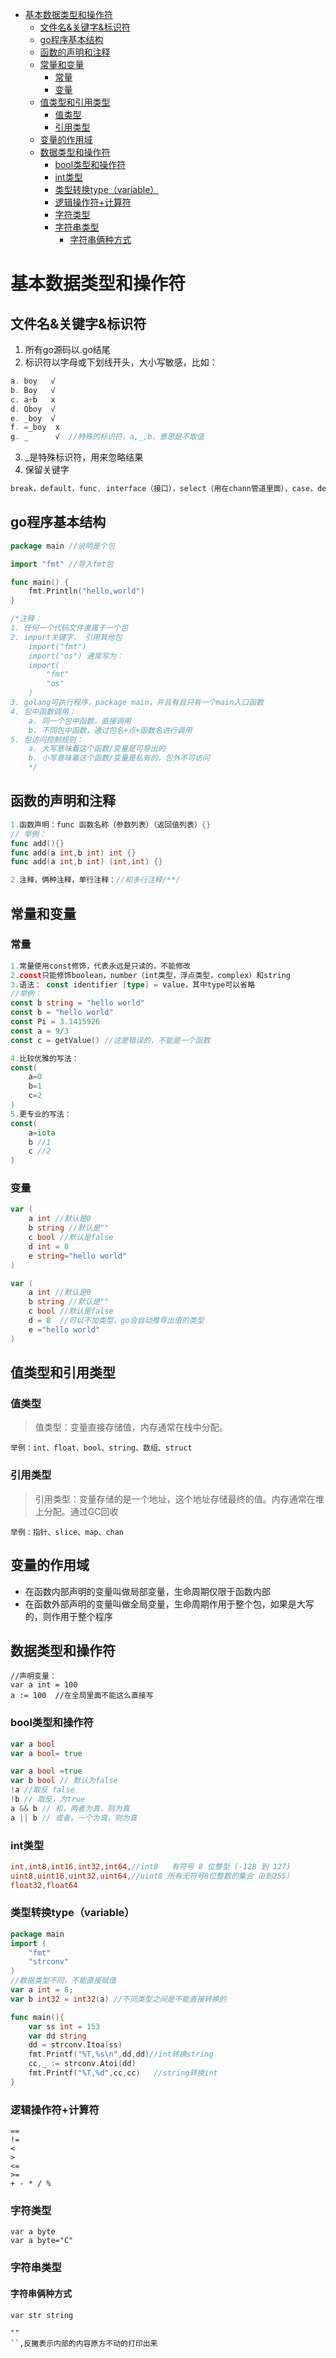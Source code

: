 <!-- TOC -->

- [基本数据类型和操作符](#基本数据类型和操作符)
    - [文件名&关键字&标识符](#文件名关键字标识符)
    - [go程序基本结构](#go程序基本结构)
    - [函数的声明和注释](#函数的声明和注释)
    - [常量和变量](#常量和变量)
        - [常量](#常量)
        - [变量](#变量)
    - [值类型和引用类型](#值类型和引用类型)
        - [值类型](#值类型)
        - [引用类型](#引用类型)
    - [变量的作用域](#变量的作用域)
    - [数据类型和操作符](#数据类型和操作符)
        - [bool类型和操作符](#bool类型和操作符)
        - [int类型](#int类型)
        - [类型转换type（variable）](#类型转换typevariable)
        - [逻辑操作符+计算符](#逻辑操作符计算符)
        - [字符类型](#字符类型)
        - [字符串类型](#字符串类型)
            - [字符串俩种方式](#字符串俩种方式)

<!-- /TOC -->
# 基本数据类型和操作符
## 文件名&关键字&标识符
1. 所有go源码以.go结尾
2. 标识符以字母或下划线开头，大小写敏感，比如：
```go
a. boy   √
b. Boy   √
c. a+b   x
d. Oboy  √
e. _boy  √
f. =_boy  x
g. _      √  //特殊的标识符，a,_,b，意思是不取值
```
3. _是特殊标识符，用来忽略结果
4. 保留关键字
```go
break，default，func, interface（接口），select（用在chann管道里面），case，defer，go，map，struct，chan，else，goto，package，switch，const（声明一个常量），fallthough，if，range，type，continue，for，import，return，var
```
## go程序基本结构
```go
package main //说明是个包

import "fmt" //导入fmt包

func main() {
    fmt.Println("hello,world")
}

/*注释：
1. 任何一个代码文件隶属于一个包
2. import关键字， 引用其他包
    import("fmt")
    import("os") 通常写为：
    import(
        "fmt"
        "os"
    )
3. golang可执行程序，package main，并且有且只有一个main入口函数
4. 包中函数调用：
    a. 同一个包中函数，直接调用
    b. 不同包中函数，通过包名+点+函数名进行调用
5. 包访问控制规则：
    a. 大写意味着这个函数/变量是可导出的
    b. 小写意味着这个函数/变量是私有的，包外不可访问
    */
```
## 函数的声明和注释
```go
1.函数声明：func 函数名称（参数列表）（返回值列表）{}
// 举例：
func add(){}
func add(a int,b int) int {}
func add(a int,b int) (int,int) {}

2.注释，俩种注释，单行注释：//和多行注释/**/
```
## 常量和变量
### 常量
```go
1.常量使用const修饰，代表永远是只读的，不能修改
2.const只能修饰boolean，number（int类型，浮点类型，complex）和string
3.语法： const identifier [type] = value，其中type可以省略
//举例：
const b string = "hello world"
const b = "hello world"
const Pi = 3.1415926
const a = 9/3
const c = getValue() //这是错误的，不能是一个函数

4.比较优雅的写法：
const(
    a=0
    b=1
    c=2
)
5.更专业的写法：
const(
    a=iota
    b //1
    c //2
)
```
### 变量
```go
var (
    a int //默认是0
    b string //默认是""
    c bool //默认是false
    d int = 8
    e string="hello world"
)

var (
    a int //默认是0
    b string //默认是""
    c bool //默认是false
    d = 8  //可以不加类型，go会自动推导出值的类型
    e ="hello world"
)
```
## 值类型和引用类型
### 值类型
>值类型：变量直接存储值，内存通常在栈中分配。
    
    举例：int、float、bool、string、数组、struct

### 引用类型
>引用类型：变量存储的是一个地址，这个地址存储最终的值。内存通常在堆上分配。通过GC回收
    
    举例：指针、slice、map、chan
## 变量的作用域
- 在函数内部声明的变量叫做局部变量，生命周期仅限于函数内部
- 在函数外部声明的变量叫做全局变量，生命周期作用于整个包，如果是大写的，则作用于整个程序 
## 数据类型和操作符
```
//声明变量：
var a int = 100
a := 100  //在全局里面不能这么直接写
```
### bool类型和操作符
```go
var a bool
var a bool= true

var a bool =true
var b bool // 默认为false
!a //取反 false
!b // 取反，为true
a && b // 和，两者为真，则为真
a || b // 或者，一个为真，则为真
```

### int类型
```go
int,int8,int16,int32,int64,//int8   有符号 8 位整型 (-128 到 127)
uint8,uint16,uint32,uint64,//uint8 所有无符号8位整数的集合（0到255）
float32,float64
```
### 类型转换type（variable）
```go
package main
import (
	"fmt"
	"strconv"
)
//数据类型不同，不能直接赋值
var a int = 8;
var b int32 = int32(a) //不同类型之间是不能直接转换的

func main(){
	var ss int = 153
	var dd string
	dd = strconv.Itoa(ss)
    fmt.Printf("%T,%s\n",dd,dd)//int转换string
	cc,_ := strconv.Atoi(dd)
	fmt.Printf("%T,%d",cc,cc)   //string转换int
}

```
### 逻辑操作符+计算符
```
== 
!= 
<
>
<=
>=
+ - * / %
```
### 字符类型
```
var a byte
var a byte="C"
```
### 字符串类型
#### 字符串俩种方式
```
var str string

""
``,反撇表示内部的内容原方不动的打印出来
```